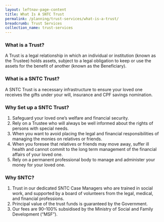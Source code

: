 ```yaml
---
layout: leftnav-page-content
title: What Is A SNTC Trust
permalink: /planning/trust-services/what-is-a-trust/
breadcrumb: Trust Services
collection_name: trust-services
---
```

    
### **What is a Trust?**

A Trust is a legal relationship in which an individual or institution (known as the Trustee) holds assets, subject to a legal obligation to keep or use the assets for the benefit of another (known as the Beneficiary).

### **What is a SNTC Trust?**

A SNTC Trust is a necessary infrastructure to ensure your loved one receives the gifts under your will, insurance and CPF savings nomination.

### **Why Set up a SNTC Trust?**

1. Safeguard your loved one’s welfare and financial security.
2. Rely on a Trustee who will always be well informed about the rights of persons with special needs.
3. When you want to avoid placing the legal and financial responsibilities of managing the monies on relatives or friends.
4. When you foresee that relatives or friends may move away, suffer ill health and cannot commit to the long term management of the financial affairs of your loved one.
5. Rely on a permanent professional body to manage and administer your money for your loved one.

### **Why SNTC?**

1. Trust in our dedicated SNTC Case Managers who are trained in social work, and supported by a board of volunteers from the legal, medical, and financial professions.
2. Principal value of the trust funds is guaranteed by the Government.
3. Our fees are 90–100% subsidised by the Ministry of Social and Family Development (“MSF”).
